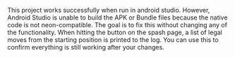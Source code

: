 This project works successfully when run in android studio. However, Android Studio is unable to build the APK or Bundle files because the native code is not neon-compatible. The goal is to fix this without changing any of the functionality. When hitting the button on the spash page, a list of legal moves from the starting position is printed to the log. You can use this to confirm everything is still working after your changes.
